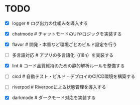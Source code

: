 # TODO

 - [x] logger  # ログ出力の仕組みを導入する
 - [x] chatmode  # チャットモードのUIやロジックを実装する
 - [x] flavor  # 開発・本番など環境ごとのビルド設定を行う
 - [ ] 多言語対応  # アプリの多言語化（i18n）を実装する
 - [x] lint  # コード品質維持のための静的解析ルールを整備する
 - [ ] cicd  # 自動テスト・ビルド・デプロイのCI/CD環境を構築する
 - [ ] riverpod  # Riverpodによる状態管理を導入する
 - [x] darkmode  # ダークモード対応を実装する
 


